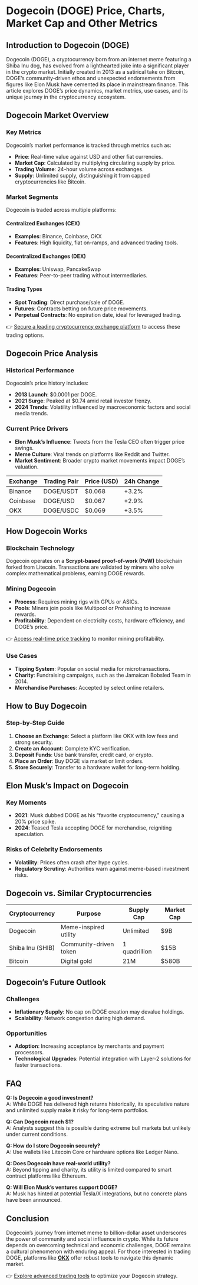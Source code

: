 # Dogecoin (DOGE) Price, Charts, Market Cap and Other Metrics  

## Introduction to Dogecoin (DOGE)  
Dogecoin (DOGE), a cryptocurrency born from an internet meme featuring a Shiba Inu dog, has evolved from a lighthearted joke into a significant player in the crypto market. Initially created in 2013 as a satirical take on Bitcoin, DOGE’s community-driven ethos and unexpected endorsements from figures like Elon Musk have cemented its place in mainstream finance. This article explores DOGE’s price dynamics, market metrics, use cases, and its unique journey in the cryptocurrency ecosystem.  

## Dogecoin Market Overview  

### Key Metrics  
Dogecoin’s market performance is tracked through metrics such as:  
- **Price**: Real-time value against USD and other fiat currencies.  
- **Market Cap**: Calculated by multiplying circulating supply by price.  
- **Trading Volume**: 24-hour volume across exchanges.  
- **Supply**: Unlimited supply, distinguishing it from capped cryptocurrencies like Bitcoin.  

### Market Segments  
Dogecoin is traded across multiple platforms:  

#### Centralized Exchanges (CEX)  
- **Examples**: Binance, Coinbase, OKX  
- **Features**: High liquidity, fiat on-ramps, and advanced trading tools.  

#### Decentralized Exchanges (DEX)  
- **Examples**: Uniswap, PancakeSwap  
- **Features**: Peer-to-peer trading without intermediaries.  

#### Trading Types  
- **Spot Trading**: Direct purchase/sale of DOGE.  
- **Futures**: Contracts betting on future price movements.  
- **Perpetual Contracts**: No expiration date, ideal for leveraged trading.  

👉 [Secure a leading cryptocurrency exchange platform](https://bit.ly/okx-bonus) to access these trading options.  

## Dogecoin Price Analysis  

### Historical Performance  
Dogecoin’s price history includes:  
- **2013 Launch**: $0.0001 per DOGE.  
- **2021 Surge**: Peaked at $0.74 amid retail investor frenzy.  
- **2024 Trends**: Volatility influenced by macroeconomic factors and social media trends.  

### Current Price Drivers  
- **Elon Musk’s Influence**: Tweets from the Tesla CEO often trigger price swings.  
- **Meme Culture**: Viral trends on platforms like Reddit and Twitter.  
- **Market Sentiment**: Broader crypto market movements impact DOGE’s valuation.  

| Exchange       | Trading Pair | Price (USD) | 24h Change |  
|----------------|--------------|-------------|------------|  
| Binance        | DOGE/USDT    | $0.068      | +3.2%      |  
| Coinbase       | DOGE/USD     | $0.067      | +2.9%      |  
| OKX            | DOGE/USDC    | $0.069      | +3.5%      |  

## How Dogecoin Works  

### Blockchain Technology  
Dogecoin operates on a **Scrypt-based proof-of-work (PoW)** blockchain forked from Litecoin. Transactions are validated by miners who solve complex mathematical problems, earning DOGE rewards.  

### Mining Dogecoin  
- **Process**: Requires mining rigs with GPUs or ASICs.  
- **Pools**: Miners join pools like Multipool or Prohashing to increase rewards.  
- **Profitability**: Dependent on electricity costs, hardware efficiency, and DOGE’s price.  

👉 [Access real-time price tracking](https://bit.ly/okx-bonus) to monitor mining profitability.  

### Use Cases  
- **Tipping System**: Popular on social media for microtransactions.  
- **Charity**: Fundraising campaigns, such as the Jamaican Bobsled Team in 2014.  
- **Merchandise Purchases**: Accepted by select online retailers.  

## How to Buy Dogecoin  

### Step-by-Step Guide  
1. **Choose an Exchange**: Select a platform like OKX with low fees and strong security.  
2. **Create an Account**: Complete KYC verification.  
3. **Deposit Funds**: Use bank transfer, credit card, or crypto.  
4. **Place an Order**: Buy DOGE via market or limit orders.  
5. **Store Securely**: Transfer to a hardware wallet for long-term holding.  

## Elon Musk’s Impact on Dogecoin  

### Key Moments  
- **2021**: Musk dubbed DOGE as his “favorite cryptocurrency,” causing a 20% price spike.  
- **2024**: Teased Tesla accepting DOGE for merchandise, reigniting speculation.  

### Risks of Celebrity Endorsements  
- **Volatility**: Prices often crash after hype cycles.  
- **Regulatory Scrutiny**: Authorities warn against meme-based investment risks.  

## Dogecoin vs. Similar Cryptocurrencies  

| Cryptocurrency | Purpose              | Supply Cap | Market Cap |  
|----------------|----------------------|------------|------------|  
| Dogecoin       | Meme-inspired utility| Unlimited  | $9B        |  
| Shiba Inu (SHIB)| Community-driven token | 1 quadrillion | $15B       |  
| Bitcoin        | Digital gold         | 21M        | $580B      |  

## Dogecoin’s Future Outlook  

### Challenges  
- **Inflationary Supply**: No cap on DOGE creation may devalue holdings.  
- **Scalability**: Network congestion during high demand.  

### Opportunities  
- **Adoption**: Increasing acceptance by merchants and payment processors.  
- **Technological Upgrades**: Potential integration with Layer-2 solutions for faster transactions.  

## FAQ  

**Q: Is Dogecoin a good investment?**  
A: While DOGE has delivered high returns historically, its speculative nature and unlimited supply make it risky for long-term portfolios.  

**Q: Can Dogecoin reach $1?**  
A: Analysts suggest this is possible during extreme bull markets but unlikely under current conditions.  

**Q: How do I store Dogecoin securely?**  
A: Use wallets like Litecoin Core or hardware options like Ledger Nano.  

**Q: Does Dogecoin have real-world utility?**  
A: Beyond tipping and charity, its utility is limited compared to smart contract platforms like Ethereum.  

**Q: Will Elon Musk’s ventures support DOGE?**  
A: Musk has hinted at potential Tesla/X integrations, but no concrete plans have been announced.  

## Conclusion  

Dogecoin’s journey from internet meme to billion-dollar asset underscores the power of community and social influence in crypto. While its future depends on overcoming technical and economic challenges, DOGE remains a cultural phenomenon with enduring appeal. For those interested in trading DOGE, platforms like **[OKX](https://bit.ly/okx-bonus)** offer robust tools to navigate this dynamic market.  

👉 [Explore advanced trading tools](https://bit.ly/okx-bonus) to optimize your Dogecoin strategy.